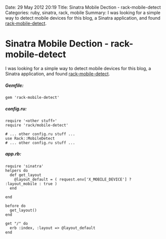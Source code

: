 Date: 29 May 2012 20:19
Title: Sinatra Mobile Dection - rack-mobile-detect
Categories: ruby, sinatra, rack, mobile
Summary: I was looking for a simple way to detect mobile devices for this blog, a Sinatra application, and found [rack-mobile-detect](https://github.com/talison/rack-mobile-detect).


# Sinatra Mobile Dection - rack-mobile-detect

I was looking for a simple way to detect mobile devices for this blog, a Sinatra application, and found [rack-mobile-detect](https://github.com/talison/rack-mobile-detect).


##### Gemfile:

    gem 'rack-mobile-detect'


##### config.ru:

    require '<other stuff>'
    require 'rack/mobile-detect'

    # ... other config.ru stuff ...
    use Rack::MobileDetect
    # ... other config.ru stuff ...

##### app.rb:


    require 'sinatra'
    helpers do
      def get_layout
        @layout_default = ( request.env['X_MOBILE_DEVICE'] ? :layout_mobile : true )
      end

    end

    before do
      get_layout()
    end

    get "/" do
      erb :index, :layout => @layout_default
    end

